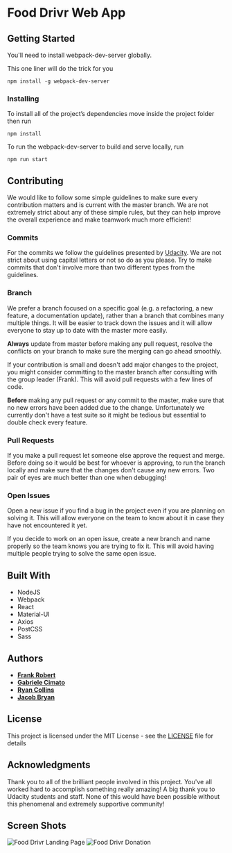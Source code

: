 # Food Drivr Web App

## Getting Started

You'll need to install webpack-dev-server globally.

This one liner will do the trick for you
```
npm install -g webpack-dev-server
```

### Installing
To install all of the project’s dependencies move inside the project folder then run
```
npm install
```
To run the webpack-dev-server to build and serve locally, run
```
npm run start
```
## Contributing

We would like to follow some simple guidelines to make sure every contribution matters and is current with the master branch. We are not extremely strict about any of these simple rules, but they can help improve the overall experience and make teamwork much more efficient!

### Commits

For the commits we follow the guidelines presented by [Udacity](https://udacity.github.io/git-styleguide/). We are not strict about using capital letters or not so do as you please. Try to make commits that don't involve more than two different types from the guidelines.

### Branch

We prefer a branch focused on a specific goal (e.g. a refactoring, a new feature, a documentation update), rather than a branch that combines many multiple things. It will be easier to track down the issues and it will allow everyone to stay up to date with the master more easily.

**Always** update from master before making any pull request, resolve the conflicts on your branch to make sure the merging can go ahead smoothly.

If your contribution is small and doesn't add major changes to the project, you might consider committing to the master branch after consulting with the group leader (Frank). This will avoid pull requests with a few lines of code.

**Before** making any pull request or any commit to the master, make sure that no new errors have been added due to the change. Unfortunately we currently don't have a test suite so it might be tedious but essential to double check every feature.

### Pull Requests

If you make a pull request let someone else approve the request and merge. Before doing so it would be best for whoever is approving, to run the branch locally and make sure that the changes don't cause any new errors. Two pair of eyes are much better than one when debugging!

### Open Issues

Open a new issue if you find a bug in the project even if you are planning on solving it. This will allow everyone on the team to know about it in case they have not encountered it yet.

If you decide to work on an open issue, create a new branch and name properly so the team knows you are trying to fix it. This will avoid having multiple people trying to solve the same open issue.

## Built With
* NodeJS
* Webpack
* React
* Material-UI
* Axios
* PostCSS
* Sass

## Authors

* **[Frank Robert](https://github.com/OfficialPhrank)**
* **[Gabriele Cimato](https://github.com/Gabri3l)**
* **[Ryan Collins](https://github.com/RyanCCollins)**
* **[Jacob Bryan](https://github.com/bryanj4)**

## License

This project is licensed under the MIT License - see the [LICENSE](LICENSE) file for details

## Acknowledgments

 Thank you to all of the brilliant people involved in this project. You've all worked hard to accomplish something really amazing! A big thank you to Udacity students and staff. None of this would have been possible without this phenomenal and extremely supportive community!

## Screen Shots
![Food Drivr Landing Page](https://raw.githubusercontent.com/teamhacksmiths/food-drivr-frontend/master/food-drivr-screenshot.png )
![Food Drivr Donation](https://raw.githubusercontent.com/teamhacksmiths/food-drivr-frontend/master/donate.png)
